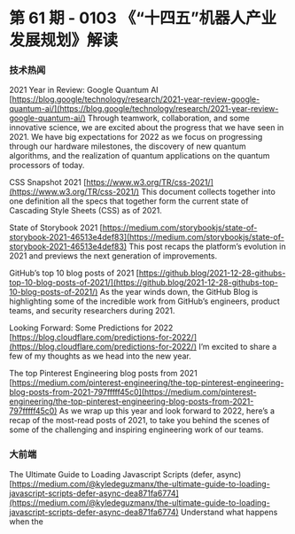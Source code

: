 # 第 61 期 - 0103 《“十四五”机器人产业发展规划》解读
### 技术热闻
2021 Year in Review: Google Quantum AI
[https://blog.google/technology/research/2021-year-review-google-quantum-ai/](https://blog.google/technology/research/2021-year-review-google-quantum-ai/)
Through teamwork, collaboration, and some innovative science, we are excited about the progress that we have seen in 2021. We have big expectations for 2022 as we focus on progressing through our hardware milestones, the discovery of new quantum algorithms, and the realization of quantum applications on the quantum processors of today.

CSS Snapshot 2021
[https://www.w3.org/TR/css-2021/](https://www.w3.org/TR/css-2021/)
This document collects together into one definition all the specs that together form the current state of Cascading Style Sheets (CSS) as of 2021.

State of Storybook 2021
[https://medium.com/storybookjs/state-of-storybook-2021-46513e4def83](https://medium.com/storybookjs/state-of-storybook-2021-46513e4def83)
This post recaps the platform’s evolution in 2021 and previews the next generation of improvements.

GitHub’s top 10 blog posts of 2021
[https://github.blog/2021-12-28-githubs-top-10-blog-posts-of-2021/](https://github.blog/2021-12-28-githubs-top-10-blog-posts-of-2021/)
As the year winds down, the GitHub Blog is highlighting some of the incredible work from GitHub’s engineers, product teams, and security researchers during 2021.

Looking Forward: Some Predictions for 2022
[https://blog.cloudflare.com/predictions-for-2022/](https://blog.cloudflare.com/predictions-for-2022/)
 I’m excited to share a few of my thoughts as we head into the new year.

The top Pinterest Engineering blog posts from 2021
[https://medium.com/pinterest-engineering/the-top-pinterest-engineering-blog-posts-from-2021-797fffff45c0](https://medium.com/pinterest-engineering/the-top-pinterest-engineering-blog-posts-from-2021-797fffff45c0)
As we wrap up this year and look forward to 2022, here’s a recap of the most-read posts of 2021, to take you behind the scenes of some of the challenging and inspiring engineering work of our teams.

### 大前端
The Ultimate Guide to Loading Javascript Scripts (defer, async)
[https://medium.com/@kyledeguzmanx/the-ultimate-guide-to-loading-javascript-scripts-defer-async-dea871fa6774](https://medium.com/@kyledeguzmanx/the-ultimate-guide-to-loading-javascript-scripts-defer-async-dea871fa6774)
Understand what happens when the <script> tag is encountered during HTML parsing

Add a Service Worker to Your Site
[https://css-tricks.com/add-a-service-worker-to-your-site/](https://css-tricks.com/add-a-service-worker-to-your-site/)
One of the best things you can do for your website in 2022 is add a service worker, if you don’t have one in place already.

Swift in 2021: A Year in Review
[https://www.avanderlee.com/general/swift-in-2021-a-year-in-review/](https://www.avanderlee.com/general/swift-in-2021-a-year-in-review/)
2021 has been a great year, with significant Swift releases changing how we develop apps.

2021 Web Components 技术趋势解读
[https://mp.weixin.qq.com/s/VLmplSwJyaj7DW9HCY99iA](https://mp.weixin.qq.com/s/VLmplSwJyaj7DW9HCY99iA)
许多开发人员似乎对 Web Components 消灭前端框架的想法感到威胁。但这不会发生，因为它们是为解决不同的问题而生的。

聊聊我关于 Web 未来发展趋势的看法
[https://mp.weixin.qq.com/s/baF6hruqlQc_sfY3ewaX4g](https://mp.weixin.qq.com/s/baF6hruqlQc_sfY3ewaX4g)
我们并不是要做低代码，也不是要做框架，我们最终目标，是打造一个既能让专业开发者编写复杂代码，也能让只懂业务的同学进行业务流程的配置，甚至可以直接让设计师在平台上完成软件的设计，设计的产物，可能就是一个可以运行的前端界面，而不是一张绝对定位的矢量图，让现在割裂的工具链条统一起来，低效的协作方式高效起来，门槛进一步降低，并且让它形成一个能让各种物料生产方盈利的经济生态，显著加速一个软件从无到有的过程。

服务端渲染SSR及实现原理
[https://mp.weixin.qq.com/s/AAPKUkDACMP9wnTT58mezw](https://mp.weixin.qq.com/s/AAPKUkDACMP9wnTT58mezw)
本文将结合 Vue 来对 SSR 的实现逻辑来进行解读。

前端插件机制剖析及业界案例分析
[https://mp.weixin.qq.com/s/ZYcmMvk8ccYIsNDEkX1W0Q](https://mp.weixin.qq.com/s/ZYcmMvk8ccYIsNDEkX1W0Q)
如果你的工具型面对的对象有很丰富的场景需求，或者不想再为频繁的增减需求而频繁迭代，是时候考虑为你的系统设计一款插件系统。

开发者说·DTalk 鉴赏
[https://mp.weixin.qq.com/s/1vbTnYjnSdr6DIoDrXByzg](https://mp.weixin.qq.com/s/1vbTnYjnSdr6DIoDrXByzg)
本期聚焦 "开发者说·DTalk" 2021 下半年度，与我们一同回顾最受欢迎的 Flutter 文章及视频作品。

Figma插件开发
[https://mp.weixin.qq.com/s/1CgE12zDAPuEhyZA4AwMeA](https://mp.weixin.qq.com/s/1CgE12zDAPuEhyZA4AwMeA)
介绍 Figma 插件；figma 插件开发从 0 到 1；分享自己开发的想法

### 行业资讯
《“十四五”机器人产业发展规划》解读
[https://wap.miit.gov.cn/zwgk/zcjd/art/2021/art_6f24f676f3a14720afe05c93109b22a7.html](https://wap.miit.gov.cn/zwgk/zcjd/art/2021/art_6f24f676f3a14720afe05c93109b22a7.html)
十五部门正式印发《“十四五”机器人产业发展规划》。（下称《规划》），为便于理解《规划》内容，做好贯彻实施工作，现就相关问题解读如下。

元宇宙来了，目的地能用数字化工具讲好故事吗？
[https://mp.weixin.qq.com/s/nfgIyz8rTrM0igDP_OicTg](https://mp.weixin.qq.com/s/nfgIyz8rTrM0igDP_OicTg)
无论是元宇宙还是在线种草，内容才是目的地的核心资源。

2022十大科技趋势来了！达摩院最新发布
[https://mp.weixin.qq.com/s/XSo4dwRejikhMRtlsFWaJQ](https://mp.weixin.qq.com/s/XSo4dwRejikhMRtlsFWaJQ)
12月28日，阿里巴巴达摩院发布2022十大科技趋势，这是达摩院连续第四年发布前沿科技趋势预测。

### 设计
玩转C4D丨3D视觉设计必备指南
[https://mp.weixin.qq.com/s/CZeH0okEk2AYtvq11TjwqA](https://mp.weixin.qq.com/s/CZeH0okEk2AYtvq11TjwqA)
随着三维视觉逐渐向二维视觉领域渗透，视觉3D化已经成为当下非常热门的一种表现形式。

### 发现
Open Source Guides
[https://github.com/github/opensource.guide](https://github.com/github/opensource.guide)
Open source software is made by people just like you. Learn how to launch and grow your project.

4 tips to go from academia to a robotics startup
[https://www.therobotreport.com/4-tips-to-go-from-academia-to-a-robotics-startup/](https://www.therobotreport.com/4-tips-to-go-from-academia-to-a-robotics-startup/)
Here are three tips the panel had for making the jump from academia to a robotics startup.

2021: Year in review
[https://jvns.ca/blog/2021/12/31/2021--year-in-review/](https://jvns.ca/blog/2021/12/31/2021--year-in-review/)
Here are some thoughts about what I’m working towards, a bunch of things I made this year, and a few ideas and questions about 2022.

The internet runs on free open-source software. Who pays to fix it?
[https://www.technologyreview.com/2021/12/17/1042692/log4j-internet-open-source-hacking/](https://www.technologyreview.com/2021/12/17/1042692/log4j-internet-open-source-hacking/)
This strange situation is routine in the world of open-source software, programs that allow anyone to inspect, modify, and use their code.

datablocks - A Node Based Editor for Working with Data
[https://webkid.io/blog/datablocks-node-based-editor-data-processing-visualization/](https://webkid.io/blog/datablocks-node-based-editor-data-processing-visualization/)

### 更多
科技爱好者周刊（第 190 期）：产品化思维
[http://www.ruanyifeng.com/blog/2021/12/weekly-issue-190.html](http://www.ruanyifeng.com/blog/2021/12/weekly-issue-190.html)
工程师和程序员通常缺乏"产品化思维"，更看重解决问题，不善于做成商业化产品。这样不利于把事业做大，毕竟只有做成产品才能拿去卖，卖得好才能摆脱帮别人打工的命运。[

](http://www.ruanyifeng.com/blog/2021/12/weekly-issue-190.html)
技术周报·谈编程语言
[https://mp.weixin.qq.com/s/Ip0NZpxXokslNz-4Tz2noA](https://mp.weixin.qq.com/s/Ip0NZpxXokslNz-4Tz2noA)[

](http://www.ruanyifeng.com/blog/2021/12/weekly-issue-190.html)
WecTeam 周刊：第 171 期[https://mp.weixin.qq.com/s/xddbZlkfWPmvM1kDL4f4xA](https://mp.weixin.qq.com/s/xddbZlkfWPmvM1kDL4f4xA)
![image.png](https://cdn.nlark.com/yuque/0/2020/png/85771/1605930034828-7fc81343-651f-4a15-8465-eebe5a23cf61.png#crop=0&crop=0&crop=1&crop=1&height=31&id=C5Hpa&margin=%5Bobject%20Object%5D&name=image.png&originHeight=90&originWidth=2186&originalType=binary&ratio=1&rotation=0&showTitle=false&size=14325&status=done&style=none&title=&width=746)


欢迎加入，一起共建「前端周刊」
